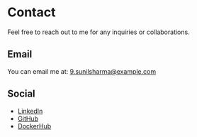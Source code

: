 # Contact

Feel free to reach out to me for any inquiries or collaborations.

## Email

You can email me at: [9.sunilsharma@example.com](mailto:sunil.sharma@example.com)

## Social

- [LinkedIn](https://www.linkedin.com/in/sunilsharma97/)
- [GitHub](https://github.com/mrxsierra/)
- [DockerHub](https://hub.docker.com/u/mrxsierra)
